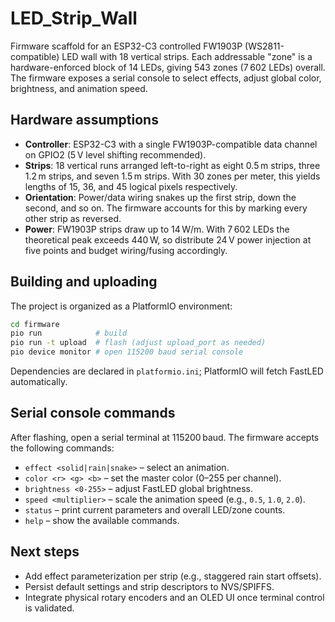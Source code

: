 # LED_Strip_Wall

Firmware scaffold for an ESP32-C3 controlled FW1903P (WS2811-compatible) LED wall with 18 vertical strips. Each addressable "zone" is a hardware-enforced block of 14 LEDs, giving 543 zones (7 602 LEDs) overall. The firmware exposes a serial console to select effects, adjust global color, brightness, and animation speed.

## Hardware assumptions

- **Controller**: ESP32-C3 with a single FW1903P-compatible data channel on GPIO2 (5 V level shifting recommended).
- **Strips**: 18 vertical runs arranged left-to-right as eight 0.5 m strips, three 1.2 m strips, and seven 1.5 m strips. With 30 zones per meter, this yields lengths of 15, 36, and 45 logical pixels respectively.
- **Orientation**: Power/data wiring snakes up the first strip, down the second, and so on. The firmware accounts for this by marking every other strip as reversed.
- **Power**: FW1903P strips draw up to 14 W/m. With 7 602 LEDs the theoretical peak exceeds 440 W, so distribute 24 V power injection at five points and budget wiring/fusing accordingly.

## Building and uploading

The project is organized as a PlatformIO environment:

```bash
cd firmware
pio run            # build
pio run -t upload  # flash (adjust upload_port as needed)
pio device monitor # open 115200 baud serial console
```

Dependencies are declared in `platformio.ini`; PlatformIO will fetch FastLED automatically.

## Serial console commands

After flashing, open a serial terminal at 115200 baud. The firmware accepts the following commands:

- `effect <solid|rain|snake>` – select an animation.
- `color <r> <g> <b>` – set the master color (0–255 per channel).
- `brightness <0-255>` – adjust FastLED global brightness.
- `speed <multiplier>` – scale the animation speed (e.g., `0.5`, `1.0`, `2.0`).
- `status` – print current parameters and overall LED/zone counts.
- `help` – show the available commands.

## Next steps

- Add effect parameterization per strip (e.g., staggered rain start offsets).
- Persist default settings and strip descriptors to NVS/SPIFFS.
- Integrate physical rotary encoders and an OLED UI once terminal control is validated.
